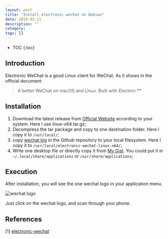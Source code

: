 ```yaml
---
layout: post
title: "Install electronic wechat on Debian"
date: 2018-02-11
description: ""
category:
tags: []
---
```

* TOC
{:toc}

## Introduction

Electronic WeChat is a good Linux client for WeChat. As it shows in the official document:


> A better WeChat on macOS and Linux. Built with Electron.**

## Installation

1. Download the latest release from [Official Website](https://github.com/geeeeeeeeek/electronic-wechat/releases) according to your system. Here I use linux-x64.tar.gz;
2. Decompress the tar package and copy to one destination folder. Here I copy it to `/usr/local/`;
3. copy [wechat log](https://github.com/geeeeeeeeek/electronic-wechat/blob/master/assets/icon.png) in the Github repository to your local filesystem. Here I copy it to `/usr/local/electronic-wechat-linux-x64/`;
4. Write one desktop file or directly copy it from [My Gist](https://gist.github.com/mudongliang/7f74b94c3dc7cfbe1fc30f47fd90cfeb). You could put it in `~/.local/share/applications` or `/usr/share/applications`;

## Execution

After installation, you will see the one wechat logo in your application menu.

![wechat logo]({{site.url}}/images/wechat_logo.png)

Just click on the wechat logo, and scan through your phone.

## References

[1] [electronic-wechat](https://github.com/geeeeeeeeek/electronic-wechat)
